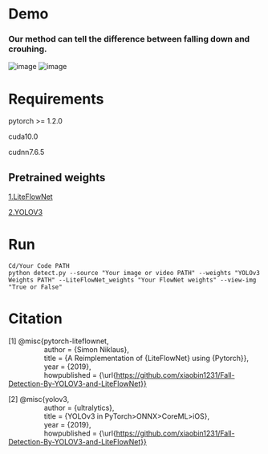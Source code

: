 # Demo

### Our method can tell the difference between falling down and crouhing.

![image](https://github.com/xiaobin1231/Fall-Detection-By-YOLOV3-and-LiteFlowNet/blob/master/fall%20down.gif)
![image](https://github.com/xiaobin1231/Fall-Detection-By-YOLOV3-and-LiteFlowNet/blob/master/normal.gif)

# Requirements

pytorch >= 1.2.0

cuda10.0

cudnn7.6.5



## Pretrained weights

[1.LiteFlowNet](https://drive.google.com/open?id=10stKXIifdceZXqBZ89rfBYyUySK3PcxH)


[2.YOLOV3](https://drive.google.com/open?id=10stKXIifdceZXqBZ89rfBYyUySK3PcxH)




# Run
```
Cd/Your Code PATH
python detect.py --source "Your image or video PATH" --weights "YOLOv3 Weights PATH" --LiteFlowNet_weights "Your FlowNet weights" --view-img "True or False"
```


# Citation

[1] @misc{pytorch-liteflownet,  
&nbsp;&nbsp;&nbsp;&nbsp;&nbsp;&nbsp;&nbsp;&nbsp;&nbsp;&nbsp;&nbsp;&nbsp;&nbsp;&nbsp;&nbsp;&nbsp;&nbsp;&nbsp;author = {Simon Niklaus},  
&nbsp;&nbsp;&nbsp;&nbsp;&nbsp;&nbsp;&nbsp;&nbsp;&nbsp;&nbsp;&nbsp;&nbsp;&nbsp;&nbsp;&nbsp;&nbsp;&nbsp;&nbsp;title = {A Reimplementation of {LiteFlowNet} using {Pytorch}},  
&nbsp;&nbsp;&nbsp;&nbsp;&nbsp;&nbsp;&nbsp;&nbsp;&nbsp;&nbsp;&nbsp;&nbsp;&nbsp;&nbsp;&nbsp;&nbsp;&nbsp;&nbsp;year = {2019},  
&nbsp;&nbsp;&nbsp;&nbsp;&nbsp;&nbsp;&nbsp;&nbsp;&nbsp;&nbsp;&nbsp;&nbsp;&nbsp;&nbsp;&nbsp;&nbsp;&nbsp;&nbsp;howpublished = {\url{https://github.com/xiaobin1231/Fall-Detection-By-YOLOV3-and-LiteFlowNet}}  

[2] @misc{yolov3,  
&nbsp;&nbsp;&nbsp;&nbsp;&nbsp;&nbsp;&nbsp;&nbsp;&nbsp;&nbsp;&nbsp;&nbsp;&nbsp;&nbsp;&nbsp;&nbsp;&nbsp;&nbsp;author = {ultralytics},  
&nbsp;&nbsp;&nbsp;&nbsp;&nbsp;&nbsp;&nbsp;&nbsp;&nbsp;&nbsp;&nbsp;&nbsp;&nbsp;&nbsp;&nbsp;&nbsp;&nbsp;&nbsp;title = {YOLOv3 in PyTorch>ONNX>CoreML>iOS},  
&nbsp;&nbsp;&nbsp;&nbsp;&nbsp;&nbsp;&nbsp;&nbsp;&nbsp;&nbsp;&nbsp;&nbsp;&nbsp;&nbsp;&nbsp;&nbsp;&nbsp;&nbsp;year = {2019},  
&nbsp;&nbsp;&nbsp;&nbsp;&nbsp;&nbsp;&nbsp;&nbsp;&nbsp;&nbsp;&nbsp;&nbsp;&nbsp;&nbsp;&nbsp;&nbsp;&nbsp;&nbsp;howpublished = {\url{https://github.com/xiaobin1231/Fall-Detection-By-YOLOV3-and-LiteFlowNet}}  
